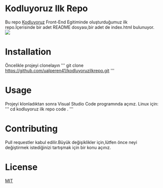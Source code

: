 # Kodluyoruz Ilk Repo
Bu repo [Kodluyoruz](https://www.kodluyoruz.org/) Front-End Egitiminde oluşturduğumuz ilk repo.İçerisinde bir adet README dosyası,bir adet de index.html bulunuyor.
![](https://avatars.mds.yandex.net/i?id=7525f85ed158bbe5b2cdac1a9807a0f77b7d7385-4818427-images-thumbs&n=13)
# Installation
Öncelikle projeyi clonelayın
'''
git clone https://github.com/ualperen41/kodluyoruzilkrepo.git
'''
# Usage
Projeyi klonladıktan sonra Visual Studio Code programında açınız.
Linux için:
'''
cd kodluyoruz ilk repo
code .
'''
# Contributing
Pull requestler kabul edilir.Büyük değişiklikler için,lütfen önce neyi değiştirmek istediğinizi tartışmak için bir konu açınız.
# License
[MIT](https://opensource.org/licenses/MIT)

